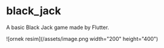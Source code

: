 # black_jack

A basic Black Jack game made by Flutter.

![ornek resim](/assets/image.png width="200" height="400")

